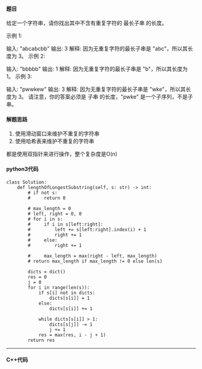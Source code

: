 #### 题目

给定一个字符串，请你找出其中不含有重复字符的 最长子串 的长度。

示例 1:

输入: "abcabcbb"
输出: 3 
解释: 因为无重复字符的最长子串是 "abc"，所以其长度为 3。
示例 2:

输入: "bbbbb"
输出: 1
解释: 因为无重复字符的最长子串是 "b"，所以其长度为 1。
示例 3:

输入: "pwwkew"
输出: 3
解释: 因为无重复字符的最长子串是 "wke"，所以其长度为 3。
     请注意，你的答案必须是 子串 的长度，"pwke" 是一个子序列，不是子串。



#### 解题思路

1. 使用滑动窗口来维护不重复的字符串
2. 使用哈希表来维护不重复的字符串

都是使用双指针来进行操作，整个复杂度是O(n)



#### python3代码

```
class Solution:
    def lengthOfLongestSubstring(self, s: str) -> int:
        # if not s:
        #     return 0
        
        # max_length = 0
        # left, right = 0, 0
        # for i in s:
        #     if i in s[left:right]:
        #         left += s[left:right].index(i) + 1
        #         right += 1
        #     else:
        #         right += 1
            
        #     max_length = max(right - left, max_length)
        # return max_length if max_length != 0 else len(s)

        dicts = dict()
        res = 0
        j = 0
        for i in range(len(s)):
            if s[i] not in dicts:
                dicts[s[i]] = 1
            else:
                dicts[s[i]] += 1

            while dicts[s[i]] > 1:
                dicts[s[j]] -= 1
                j += 1
            res = max(res, i - j + 1)
        return res
```



****

#### C++代码

```

```


